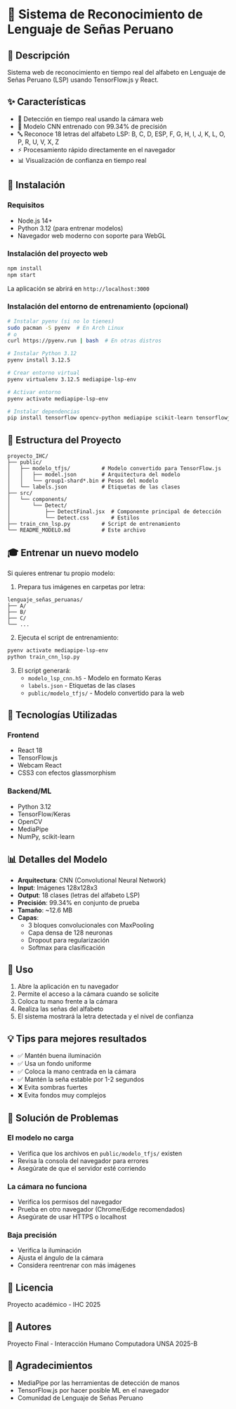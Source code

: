 # 🤟 Sistema de Reconocimiento de Lenguaje de Señas Peruano

## 📝 Descripción
Sistema web de reconocimiento en tiempo real del alfabeto en Lenguaje de Señas Peruano (LSP) usando TensorFlow.js y React.

## ✨ Características
- 🎥 Detección en tiempo real usando la cámara web
- 🧠 Modelo CNN entrenado con 99.34% de precisión
- 🔤 Reconoce 18 letras del alfabeto LSP: B, C, D, ESP, F, G, H, I, J, K, L, O, P, R, U, V, X, Z
- ⚡ Procesamiento rápido directamente en el navegador
- 📊 Visualización de confianza en tiempo real

## 🚀 Instalación

### Requisitos
- Node.js 14+
- Python 3.12 (para entrenar modelos)
- Navegador web moderno con soporte para WebGL

### Instalación del proyecto web
```bash
npm install
npm start
```

La aplicación se abrirá en `http://localhost:3000`

### Instalación del entorno de entrenamiento (opcional)
```bash
# Instalar pyenv (si no lo tienes)
sudo pacman -S pyenv  # En Arch Linux
# o
curl https://pyenv.run | bash  # En otras distros

# Instalar Python 3.12
pyenv install 3.12.5

# Crear entorno virtual
pyenv virtualenv 3.12.5 mediapipe-lsp-env

# Activar entorno
pyenv activate mediapipe-lsp-env

# Instalar dependencias
pip install tensorflow opencv-python mediapipe scikit-learn tensorflowjs
```

## 📁 Estructura del Proyecto

```
proyecto_IHC/
├── public/
│   ├── modelo_tfjs/          # Modelo convertido para TensorFlow.js
│   │   ├── model.json        # Arquitectura del modelo
│   │   └── group1-shard*.bin # Pesos del modelo
│   └── labels.json           # Etiquetas de las clases
├── src/
│   └── components/
│       └── Detect/
│           ├── DetectFinal.jsx  # Componente principal de detección
│           └── Detect.css       # Estilos
├── train_cnn_lsp.py          # Script de entrenamiento
└── README_MODELO.md          # Este archivo
```

## 🎓 Entrenar un nuevo modelo

Si quieres entrenar tu propio modelo:

1. Prepara tus imágenes en carpetas por letra:
```
lenguaje_señas_peruanas/
├── A/
├── B/
├── C/
└── ...
```

2. Ejecuta el script de entrenamiento:
```bash
pyenv activate mediapipe-lsp-env
python train_cnn_lsp.py
```

3. El script generará:
   - `modelo_lsp_cnn.h5` - Modelo en formato Keras
   - `labels.json` - Etiquetas de las clases
   - `public/modelo_tfjs/` - Modelo convertido para la web

## 🔧 Tecnologías Utilizadas

### Frontend
- React 18
- TensorFlow.js
- Webcam React
- CSS3 con efectos glassmorphism

### Backend/ML
- Python 3.12
- TensorFlow/Keras
- OpenCV
- MediaPipe
- NumPy, scikit-learn

## 📊 Detalles del Modelo

- **Arquitectura**: CNN (Convolutional Neural Network)
- **Input**: Imágenes 128x128x3
- **Output**: 18 clases (letras del alfabeto LSP)
- **Precisión**: 99.34% en conjunto de prueba
- **Tamaño**: ~12.6 MB
- **Capas**:
  - 3 bloques convolucionales con MaxPooling
  - Capa densa de 128 neuronas
  - Dropout para regularización
  - Softmax para clasificación

## 🎯 Uso

1. Abre la aplicación en tu navegador
2. Permite el acceso a la cámara cuando se solicite
3. Coloca tu mano frente a la cámara
4. Realiza las señas del alfabeto
5. El sistema mostrará la letra detectada y el nivel de confianza

## 💡 Tips para mejores resultados

- ✅ Mantén buena iluminación
- ✅ Usa un fondo uniforme
- ✅ Coloca la mano centrada en la cámara
- ✅ Mantén la seña estable por 1-2 segundos
- ❌ Evita sombras fuertes
- ❌ Evita fondos muy complejos

## 🐛 Solución de Problemas

### El modelo no carga
- Verifica que los archivos en `public/modelo_tfjs/` existen
- Revisa la consola del navegador para errores
- Asegúrate de que el servidor esté corriendo

### La cámara no funciona
- Verifica los permisos del navegador
- Prueba en otro navegador (Chrome/Edge recomendados)
- Asegúrate de usar HTTPS o localhost

### Baja precisión
- Verifica la iluminación
- Ajusta el ángulo de la cámara
- Considera reentrenar con más imágenes

## 📝 Licencia
Proyecto académico - IHC 2025

## 👥 Autores
Proyecto Final - Interacción Humano Computadora
UNSA 2025-B

## 🙏 Agradecimientos
- MediaPipe por las herramientas de detección de manos
- TensorFlow.js por hacer posible ML en el navegador
- Comunidad de Lenguaje de Señas Peruano
